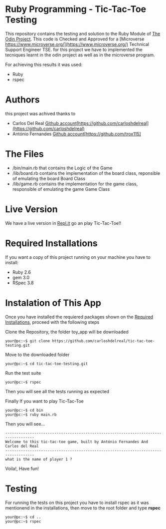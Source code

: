 # Ruby Programming - Tic-Tac-Toe Testing

This repository contains the testing and solution to the Ruby Module of  [The Odin Project](https://www.theodinproject.com/). 
This code is Checked and Approved for a  [Microverse https://www.microverse.org/](https://www.microverse.org/) Technical Support Engineer TSE.  for this project we have to implemented the tecniques learnt in the odin project as well as in the microverse program.

For achieving this results it was used:

* Ruby
* rspec

# Authors

this project was achived thanks to 

* Carlos Del Real [Github account](https://github.com/carloshdelreal)[https://github.com/carloshdelreal](https://github.com/carloshdelreal) 
* António Fernandes [Github account](https://github.com/trox115)[https://github.com/trox115]

# The Files

* /bin/main.rb that contains the Logic of the Game
* /lib/board.rb contains the implementation of the board class, reponsible of emulating the board Board Class
* /lib/game.rb contains the implementation for the game class, responsible of emulating the game Game Class

# Live Version

We have a live version in [Repl.it](https://repl.it/@AntonioFernand3/Tic-Tac-Toe) go an play Tic-Tac-Toe!!

# Required Installations

If you want a copy of this project running on your machine you have to install:

* Ruby 2.6
* gem 3.0
* RSpec 3.8

# Instalation of This App

Once you have installed the requiered packages shown on the [Required Installations](), proceed with the following steps

Clone the Repository, the folder toy_app will be downloaded

```Shell
your@pc:~$ git clone https://github.com/carloshdelreal/tic-tac-toe-testing.git
```

Move to the downloaded folder

```Shell
your@pc:~$ cd tic-tac-toe-testing.git
```

Run the test suite

```Shell
your@pc:~$ rspec
```
Then you will see all the tests running as expected

Finally If you want to play Tic-Tac-Toe

```Shell
your@pc:~$ cd bin
your@pc:~$ ruby main.rb
```
Then you will see...

```Shell
-----------------------------------------------------------------------------------
Welcome to this tic-tac-toe game, built by António Fernandes And Carlos del Real
-----------------------------------------------------------------------------------
what is the name of player 1 ?

```

Voila!, Have fun!

# Testing

For running the tests on this project you have to install rspec as it was mentionend in the installations, then move to the root folder and type **rspec**

```Shell
your@pc:~$ cd ..
your@pc:~$ rspec

```
